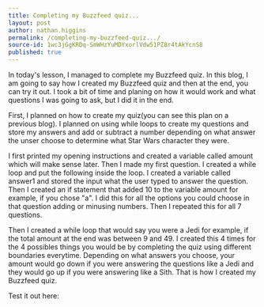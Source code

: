 ```yaml
---
title: Completing my Buzzfeed quiz...
layout: post
author: nathan.higgins
permalink: /completing-my-buzzfeed-quiz.../
source-id: 1wc3jGgKRDq-SmWHzYuMDYxorlVdw51PZ8r4tAkYcnS8
published: true
---
```

In today's lesson, I managed to complete my Buzzfeed quiz. In this blog, I am going to say how I created my Buzzfeed quiz and then at the end, you can try it out. I took a bit of time and planing on how it would work and what questions I was going to ask, but I did it in the end.

First, I planned on how to create my quiz(you can see this plan on a previous blog). I planned on using while loops to create my questions and store my answers and add or subtract a number depending on what answer the unser choose to determine what Star Wars character they were.

I first printed my opening instructions and created a variable called amount which will make sense later. Then I made my first question. I created a while loop and put the following inside the loop. I created a variable called answer1 and stored the input what the user typed to answer the question. Then I created an if statement that added 10 to the variable amount for example, if you chose "a". I did this for all the options you could choose in that question adding or minusing numbers. Then I repeated this for all 7 questions.

Then I created a while loop that would say you were a Jedi for example, if the total amount at the end was between 9 and 49. I created this 4 times for the 4 possibles things you would be by completing the quiz using different boundaries everytime. Depending on what answers you choose, your amount would go down if you were answering the questions like a Jedi and they would go up if you were answering like a Sith. That is how I created my Buzzfeed quiz.

Test it out here:

